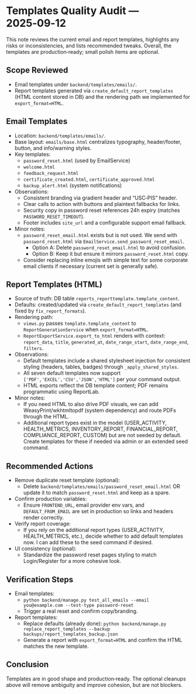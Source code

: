 # Templates Quality Audit — 2025‑09‑12

This note reviews the current email and report templates, highlights any risks or inconsistencies, and lists recommended tweaks. Overall, the templates are production‑ready; small polish items are optional.

## Scope Reviewed
- Email templates under `backend/templates/emails/`.
- Report templates generated via `create_default_report_templates` (HTML content stored in DB) and the rendering path we implemented for `export_format=HTML`.

## Email Templates
- Location: `backend/templates/emails/`.
- Base layout: `emails/base.html` centralizes typography, header/footer, button, and info/warning styles.
- Key templates:
  - `password_reset.html` (used by EmailService)
  - `welcome.html`
  - `feedback_request.html`
  - `certificate_created.html`, `certificate_approved.html`
  - `backup_alert.html` (system notifications)
- Observations:
  - Consistent branding via gradient header and “USC‑PIS” header.
  - Clear calls to action with buttons and plaintext fallbacks for links.
  - Security copy in password reset references 24h expiry (matches `PASSWORD_RESET_TIMEOUT`).
  - Footer includes `site_url` and a configurable support email fallback.
- Minor notes:
  - `password_reset_email.html` exists but is not used. We send with `password_reset.html` via `EmailService.send_password_reset_email`.
    - Option A: Delete `password_reset_email.html` to avoid confusion.
    - Option B: Keep it but ensure it mirrors `password_reset.html` copy.
  - Consider replacing inline emojis with simple text for some corporate email clients if necessary (current set is generally safe).

## Report Templates (HTML)
- Source of truth: DB table `reports_reporttemplate.template_content`.
- Defaults: created/updated via `create_default_report_templates` (and fixed by `fix_report_formats`).
- Rendering path:
  - `views.py` passes `template.template_content` to `ReportGenerationService` when `export_format=HTML`.
  - `ReportExportService.export_to_html` renders with context: `report_data`, `title`, `generated_at`, `date_range_start`, `date_range_end`, `filters`.
- Observations:
  - Default templates include a shared stylesheet injection for consistent styling (headers, tables, badges) through `_apply_shared_styles`.
  - All seven default templates now support `['PDF','EXCEL','CSV','JSON','HTML']` per your command output.
  - HTML exports reflect the DB template content; PDF remains programmatic using ReportLab.
- Minor notes:
  - If you need HTML to also drive PDF visuals, we can add WeasyPrint/wkhtmltopdf (system dependency) and route PDFs through the HTML.
  - Additional report types exist in the model (USER_ACTIVITY, HEALTH_METRICS, INVENTORY_REPORT, FINANCIAL_REPORT, COMPLIANCE_REPORT, CUSTOM) but are not seeded by default. Create templates for these if needed via admin or an extended seed command.

## Recommended Actions
- Remove duplicate reset template (optional):
  - Delete `backend/templates/emails/password_reset_email.html` OR update it to match `password_reset.html` and keep as a spare.
- Confirm production variables:
  - Ensure `FRONTEND_URL`, email provider env vars, and `DEFAULT_FROM_EMAIL` are set in production so links and headers render correctly.
- Verify report coverage:
  - If you rely on the additional report types (USER_ACTIVITY, HEALTH_METRICS, etc.), decide whether to add default templates now. I can add these to the seed command if desired.
- UI consistency (optional):
  - Standardize the password reset pages styling to match Login/Register for a more cohesive look.

## Verification Steps
- Email templates:
  - `python backend/manage.py test_all_emails --email you@example.com --test-type password-reset`
  - Trigger a real reset and confirm copy/branding.
- Report templates:
  - Replace defaults (already done): `python backend/manage.py replace_report_templates --backup backups/report_templates_backup.json`
  - Generate a report with `export_format=HTML` and confirm the HTML matches the new template.

## Conclusion
Templates are in good shape and production‑ready. The optional cleanups above will remove ambiguity and improve cohesion, but are not blockers.

